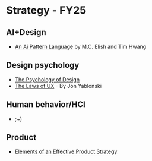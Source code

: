 # Strategy - FY25

## AI+Design
  - [An Ai Pattern Language](https://www.datasociety.net/pubs/ia/AI_Pattern_Language.pdf) by M.C. Elish and Tim Hwang
## Design psychology
  - [The Psychology of Design](https://alistapart.com/article/psychology-of-design/)
  - [The Laws of UX](https://www.oreilly.com/library/view/laws-of-ux/9781492055303/) - By Jon Yablonski
## Human behavior/HCI
  - ;~)
## Product
  - [Elements of an Effective Product Strategy](https://www.romanpichler.com/blog/elements-definition-product-strategy/)
